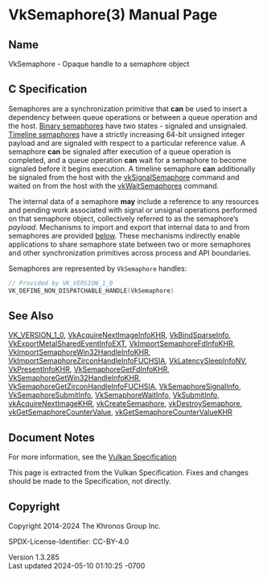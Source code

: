 # VkSemaphore(3) Manual Page

## Name

VkSemaphore - Opaque handle to a semaphore object



## <a href="#_c_specification" class="anchor"></a>C Specification

Semaphores are a synchronization primitive that **can** be used to
insert a dependency between queue operations or between a queue
operation and the host. <a
href="https://registry.khronos.org/vulkan/specs/1.3-extensions/html/vkspec.html#glossary"
target="_blank" rel="noopener">Binary semaphores</a> have two states -
signaled and unsignaled. <a
href="https://registry.khronos.org/vulkan/specs/1.3-extensions/html/vkspec.html#glossary"
target="_blank" rel="noopener">Timeline semaphores</a> have a strictly
increasing 64-bit unsigned integer payload and are signaled with respect
to a particular reference value. A semaphore **can** be signaled after
execution of a queue operation is completed, and a queue operation
**can** wait for a semaphore to become signaled before it begins
execution. A timeline semaphore **can** additionally be signaled from
the host with the [vkSignalSemaphore](https://registry.khronos.org/vulkan/specs/1.3-extensions/man/html/vkSignalSemaphore.html) command
and waited on from the host with the
[vkWaitSemaphores](https://registry.khronos.org/vulkan/specs/1.3-extensions/man/html/vkWaitSemaphores.html) command.

The internal data of a semaphore **may** include a reference to any
resources and pending work associated with signal or unsignal operations
performed on that semaphore object, collectively referred to as the
semaphore’s *payload*. Mechanisms to import and export that internal
data to and from semaphores are provided
<a href="VkExportSemaphoreCreateInfo.html" target="_blank"
rel="noopener">below</a>. These mechanisms indirectly enable
applications to share semaphore state between two or more semaphores and
other synchronization primitives across process and API boundaries.

Semaphores are represented by `VkSemaphore` handles:

``` c
// Provided by VK_VERSION_1_0
VK_DEFINE_NON_DISPATCHABLE_HANDLE(VkSemaphore)
```

## <a href="#_see_also" class="anchor"></a>See Also

[VK_VERSION_1_0](https://registry.khronos.org/vulkan/specs/1.3-extensions/man/html/VK_VERSION_1_0.html),
[VkAcquireNextImageInfoKHR](https://registry.khronos.org/vulkan/specs/1.3-extensions/man/html/VkAcquireNextImageInfoKHR.html),
[VkBindSparseInfo](https://registry.khronos.org/vulkan/specs/1.3-extensions/man/html/VkBindSparseInfo.html),
[VkExportMetalSharedEventInfoEXT](https://registry.khronos.org/vulkan/specs/1.3-extensions/man/html/VkExportMetalSharedEventInfoEXT.html),
[VkImportSemaphoreFdInfoKHR](https://registry.khronos.org/vulkan/specs/1.3-extensions/man/html/VkImportSemaphoreFdInfoKHR.html),
[VkImportSemaphoreWin32HandleInfoKHR](https://registry.khronos.org/vulkan/specs/1.3-extensions/man/html/VkImportSemaphoreWin32HandleInfoKHR.html),
[VkImportSemaphoreZirconHandleInfoFUCHSIA](https://registry.khronos.org/vulkan/specs/1.3-extensions/man/html/VkImportSemaphoreZirconHandleInfoFUCHSIA.html),
[VkLatencySleepInfoNV](https://registry.khronos.org/vulkan/specs/1.3-extensions/man/html/VkLatencySleepInfoNV.html),
[VkPresentInfoKHR](https://registry.khronos.org/vulkan/specs/1.3-extensions/man/html/VkPresentInfoKHR.html),
[VkSemaphoreGetFdInfoKHR](https://registry.khronos.org/vulkan/specs/1.3-extensions/man/html/VkSemaphoreGetFdInfoKHR.html),
[VkSemaphoreGetWin32HandleInfoKHR](https://registry.khronos.org/vulkan/specs/1.3-extensions/man/html/VkSemaphoreGetWin32HandleInfoKHR.html),
[VkSemaphoreGetZirconHandleInfoFUCHSIA](https://registry.khronos.org/vulkan/specs/1.3-extensions/man/html/VkSemaphoreGetZirconHandleInfoFUCHSIA.html),
[VkSemaphoreSignalInfo](https://registry.khronos.org/vulkan/specs/1.3-extensions/man/html/VkSemaphoreSignalInfo.html),
[VkSemaphoreSubmitInfo](https://registry.khronos.org/vulkan/specs/1.3-extensions/man/html/VkSemaphoreSubmitInfo.html),
[VkSemaphoreWaitInfo](https://registry.khronos.org/vulkan/specs/1.3-extensions/man/html/VkSemaphoreWaitInfo.html),
[VkSubmitInfo](https://registry.khronos.org/vulkan/specs/1.3-extensions/man/html/VkSubmitInfo.html),
[vkAcquireNextImageKHR](https://registry.khronos.org/vulkan/specs/1.3-extensions/man/html/vkAcquireNextImageKHR.html),
[vkCreateSemaphore](https://registry.khronos.org/vulkan/specs/1.3-extensions/man/html/vkCreateSemaphore.html),
[vkDestroySemaphore](https://registry.khronos.org/vulkan/specs/1.3-extensions/man/html/vkDestroySemaphore.html),
[vkGetSemaphoreCounterValue](https://registry.khronos.org/vulkan/specs/1.3-extensions/man/html/vkGetSemaphoreCounterValue.html),
[vkGetSemaphoreCounterValueKHR](https://registry.khronos.org/vulkan/specs/1.3-extensions/man/html/vkGetSemaphoreCounterValueKHR.html)

## <a href="#_document_notes" class="anchor"></a>Document Notes

For more information, see the <a
href="https://registry.khronos.org/vulkan/specs/1.3-extensions/html/vkspec.html#VkSemaphore"
target="_blank" rel="noopener">Vulkan Specification</a>

This page is extracted from the Vulkan Specification. Fixes and changes
should be made to the Specification, not directly.

## <a href="#_copyright" class="anchor"></a>Copyright

Copyright 2014-2024 The Khronos Group Inc.

SPDX-License-Identifier: CC-BY-4.0

Version 1.3.285  
Last updated 2024-05-10 01:10:25 -0700
